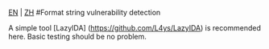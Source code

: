 [EN](./fmtstr_detect.md) | [ZH](./fmtstr_detect-zh.md)
#Format string vulnerability detection


A simple tool [LazyIDA] (https://github.com/L4ys/LazyIDA) is recommended here. Basic testing should be no problem.